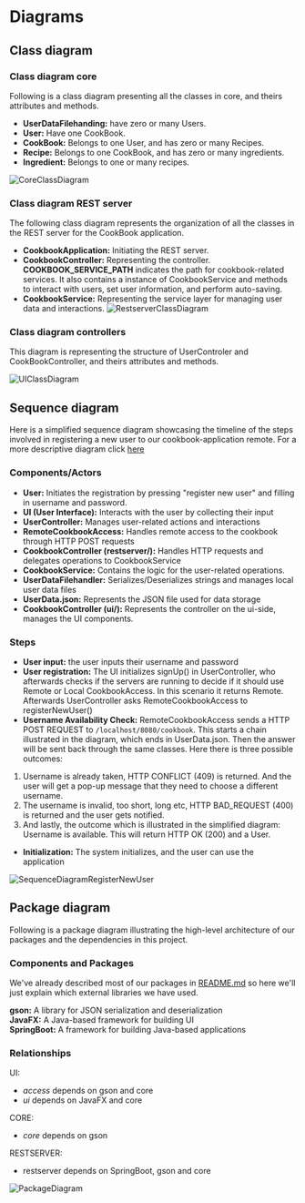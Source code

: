 # Diagrams 

## Class diagram
### Class diagram core
Following is a class diagram presenting all the classes in core, and theirs attributes and methods. 
- **UserDataFilehanding:**
have zero or many Users. 
- **User:**
Have one CookBook.
- **CookBook:**
Belongs to one User, and has zero or many Recipes. 
- **Recipe:**
Belongs to one CookBook, and has zero or many ingredients. 
- **Ingredient:** 
Belongs to one or many recipes. 


![CoreClassDiagram](/docs/release3/Diagrams/CoreClassDiagram.png)

### Class diagram REST server
The following class diagram represents the organization of all the classes in the REST server for the CookBook application. 

- **CookbookApplication:** Initiating the REST server. 
- **CookbookController:** Representing the controller. **COOKBOOK_SERVICE_PATH** indicates the path for cookbook-related services.
It also contains a instance of CookbookService and methods to interact with users, set user information, and perform auto-saving.
- **CookbookService:**  Representing the service layer for managing user data and interactions.
![RestserverClassDiagram](/docs/release3/Diagrams/RestserverClassDiagram.png)

### Class diagram controllers

This diagram is representing the structure of UserControler and CookBookController, and theirs attributes and methods.

![UIClassDiagram](/docs/release3/Diagrams/UIClassDiagram.png)

## Sequence diagram 
Here is a simplified sequence diagram showcasing the timeline of the steps involved in registering a new user to our cookbook-application remote. For a more descriptive diagram click [here](/docs/release3/Diagrams/DetailedSequenceDiagram.png)


### Components/Actors
- **User:** Initiates the registration by pressing "register new user" and filling in username and password.
- **UI (User Interface):** Interacts with the user by collecting their input
- **UserController:** Manages user-related actions and interactions  
- **RemoteCookbookAccess:** Handles remote access to the cookbook through HTTP POST requests
- **CookbookController (restserver/):** Handles HTTP requests and delegates operations to CookbookService
- **CookbookService:** Contains the logic for the user-related operations. 
- **UserDataFilehandler:** Serializes/Deserializes strings and manages local user data files
- **UserData.json:** Represents the JSON file used for data storage
- **CookbookController (ui/):** Represents the controller on the ui-side, manages the UI components.

### Steps 
- **User input:** the user inputs their username and password
- **User registration:** The UI initializes signUp() in UserController, who afterwards checks if the servers are running to decide if it should use Remote or Local CookbookAccess. In this scenario it returns Remote. Afterwards UserController asks RemoteCookbookAccess to registerNewUser()
- **Username Availability Check:** RemoteCookbookAccess sends a HTTP POST REQUEST to `/localhost/8080/cookbook`. This starts a chain illustrated in the diagram, which ends in UserData.json. Then the answer will be sent back through the same classes. Here there is three possible outcomes:
1. Username is already taken, HTTP CONFLICT (409) is returned. And the user will get a pop-up message that they need to choose a different username.
2. The username is invalid, too short, long etc, HTTP BAD_REQUEST (400) is returned and the user gets notified.
3. And lastly, the outcome which is illustrated in the simplified diagram: Username is available. This will return HTTP OK (200) and a User. 
- **Initialization:** The system initializes, and the user can use the application 

![SequenceDiagramRegisterNewUser](/docs/release3/Diagrams/SimplifiedSequenceDiagram.png)


## Package diagram 
Following is a package diagram illustrating the high-level architecture of our packages and the dependencies in this project. 

### Components and Packages
We've already described most of our packages in [README.md](README.md) so here we'll just explain which external libraries we have used. 

**gson:** A library for JSON serialization and deserialization  
**JavaFX:** A Java-based framework for building UI  
**SpringBoot:** A framework for building Java-based applications

### Relationships
UI:
- *access* depends on gson and core
- *ui* depends on JavaFX and core  

CORE:
- *core* depends on gson  

RESTSERVER:
- restserver depends on SpringBoot, gson and core

![PackageDiagram](/docs/release3/Diagrams/PackageDiagram.png)